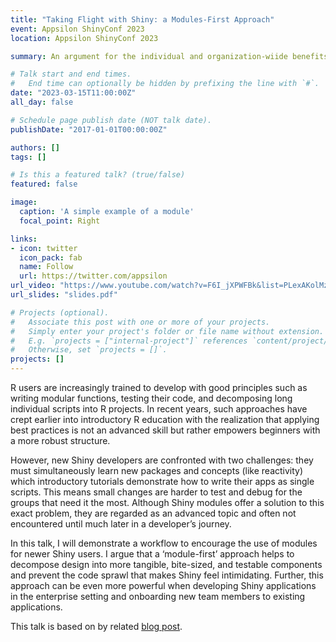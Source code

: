 ```yaml
---
title: "Taking Flight with Shiny: a Modules-First Approach"
event: Appsilon ShinyConf 2023
location: Appsilon ShinyConf 2023

summary: An argument for the individual and organization-wiide benefits of teaching new developers Shiny with a modules-first paradigm

# Talk start and end times.
#   End time can optionally be hidden by prefixing the line with `#`.
date: "2023-03-15T11:00:00Z"
all_day: false

# Schedule page publish date (NOT talk date).
publishDate: "2017-01-01T00:00:00Z"

authors: []
tags: []

# Is this a featured talk? (true/false)
featured: false

image:
  caption: 'A simple example of a module'
  focal_point: Right

links:
- icon: twitter
  icon_pack: fab
  name: Follow
  url: https://twitter.com/appsilon
url_video: "https://www.youtube.com/watch?v=F6I_jXPWFBk&list=PLexAKolMzPcriOdeLwoMxQOyHRnMguEv4"
url_slides: "slides.pdf"

# Projects (optional).
#   Associate this post with one or more of your projects.
#   Simply enter your project's folder or file name without extension.
#   E.g. `projects = ["internal-project"]` references `content/project/deep-learning/index.md`.
#   Otherwise, set `projects = []`.
projects: []
---
```


R users are increasingly trained to develop with good principles such as writing modular functions, testing their code, and decomposing long individual scripts into R projects. In recent years, such approaches have crept earlier into introductory R education with the realization that applying best practices is not an advanced skill but rather empowers beginners with a more robust structure. 

However, new Shiny developers are confronted with two challenges: they must simultaneously learn new packages and concepts (like reactivity) which introductory tutorials demonstrate how to write their apps as single scripts. This means small changes are harder to test and debug for the groups that need it the most. Although Shiny modules offer a solution to this exact problem, they are regarded as an advanced topic and often not encountered until much later in a developer’s journey.

In this talk, I will demonstrate a workflow to encourage the use of modules for newer Shiny users. I argue that a ‘module-first’ approach helps to decompose design into more tangible, bite-sized, and testable components and prevent the code sprawl that makes Shiny feel intimidating. Further, this approach can be even more powerful when developing Shiny applications in the enterprise setting and onboarding new team members to existing applications.


This talk is based on by related [blog post](content/post/shiny-modules). 

